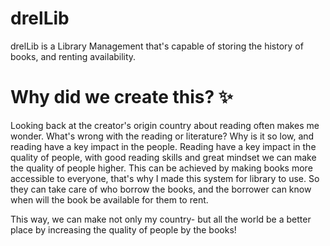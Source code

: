 # drelLib
drelLib is a Library Management that's capable of storing the history of books, and renting availability.

# **Why did we create this? ✨**
Looking back at the creator's origin country about reading often makes me wonder. What's wrong with the reading or literature? 
Why is it so low, and reading have a key impact in the people. Reading have a key impact in the quality of people, with good reading skills and great mindset 
we can make the quality of people higher. This can be achieved by making books more accessible to everyone, that's why I made this system for library to use.
So they can take care of who borrow the books, and the borrower can know when will the book be available for them to rent.

This way, we can make not only my country- but all the world be a better place by increasing the quality of people by the books!

